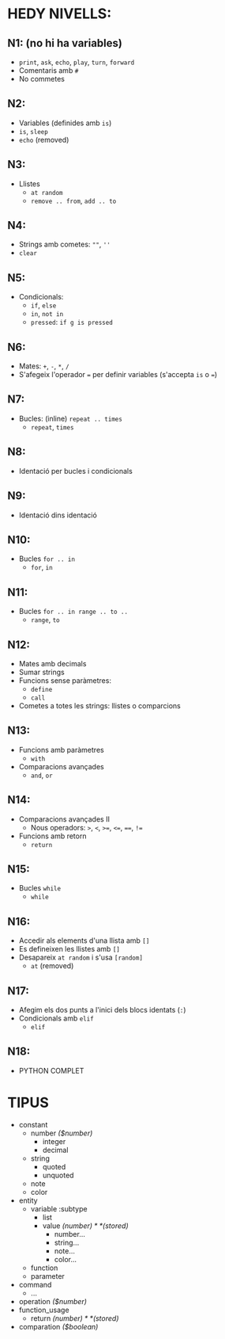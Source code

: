 # HEDY NIVELLS:

## N1: (no hi ha variables)
- `print`, `ask`, `echo`, `play`, `turn`, `forward`
- Comentaris amb `#`
- No commetes

## N2:
- Variables (definides amb `is`)
- `is`, `sleep`
- `echo` (removed)

## N3:
- Llistes
    - `at random`
    - `remove .. from`, `add .. to`

## N4:
- Strings amb cometes: `""`, `''`
- `clear`

## N5:
- Condicionals:
    - `if`, `else`
    - `in`, `not in`
    - `pressed`: `if g is pressed`

## N6:
- Mates: `+`, `-`, `*`, `/`
- S'afegeix l'operador `=` per definir variables (s'accepta `is` o `=`)

## N7:
- Bucles: (inline) `repeat .. times`
    - `repeat`, `times`

## N8:
- Identació per bucles i condicionals

## N9:
- Identació dins identació

## N10:
- Bucles `for .. in`
    - `for`, `in`

## N11:
- Bucles `for .. in range .. to ..`
    - `range`, `to`

## N12:
- Mates amb decimals
- Sumar strings
- Funcions sense paràmetres:
    - `define`
    - `call`
- Cometes a totes les strings: llistes o comparcions

## N13:
- Funcions amb paràmetres
    - `with`
- Comparacions avançades
    - `and`, `or`

## N14:
- Comparacions avançades II
    - Nous operadors: `>`, `<`, `>=`, `<=`, `==`, `!=`
- Funcions amb retorn
    - `return`

## N15:
- Bucles `while`
    - `while`

## N16:
- Accedir als elements d'una llista amb `[]`
- Es defineixen les llistes amb `[]`
- Desapareix `at random` i s'usa `[random]`
    - `at` (removed)

## N17:
- Afegim els dos punts a l'inici dels blocs identats (`:`)
- Condicionals amb `elif`
    - `elif`

## N18:
- PYTHON COMPLET

# TIPUS
+ constant
    - number *($number)*
        + integer
        + decimal
    - string 
        + quoted
        + unquoted
    + note
    + color
+ entity
    - variable
        :subtype
        - list
        - value *($number)* *($stored)*
            - number... 
            - string...
            - note...
            - color...
    - function
    - parameter 
+ command
    - ...
+ operation *($number)* 
+ function_usage 
    + return *($number)* *($stored)*
+ comparation *($boolean)*


